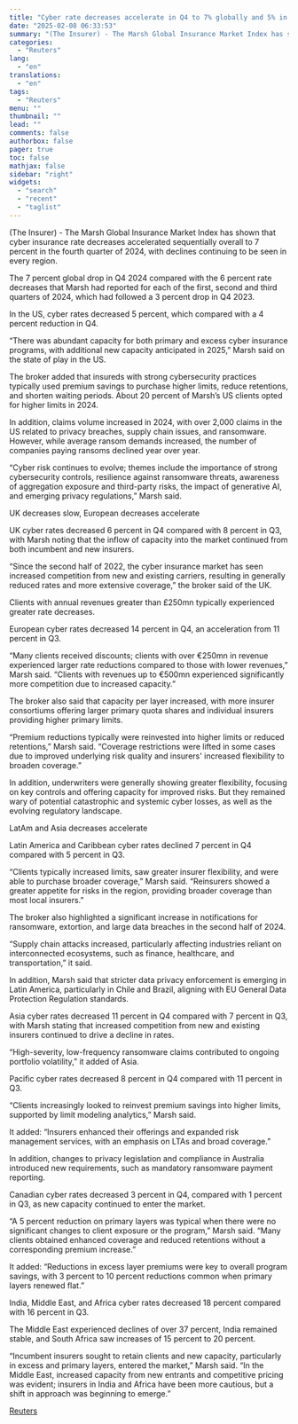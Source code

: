 ```yaml
---
title: "Cyber rate decreases accelerate in Q4 to 7% globally and 5% in the US"
date: "2025-02-08 06:33:53"
summary: "(The Insurer) - The Marsh Global Insurance Market Index has shown that cyber insurance rate decreases accelerated sequentially overall to 7 percent in the fourth quarter of 2024, with declines continuing to be seen in every region.The 7 percent global drop in Q4 2024 compared with the 6 percent rate..."
categories:
  - "Reuters"
lang:
  - "en"
translations:
  - "en"
tags:
  - "Reuters"
menu: ""
thumbnail: ""
lead: ""
comments: false
authorbox: false
pager: true
toc: false
mathjax: false
sidebar: "right"
widgets:
  - "search"
  - "recent"
  - "taglist"
---
```


(The Insurer) - The Marsh Global Insurance Market Index has shown that cyber insurance rate decreases accelerated sequentially overall to 7 percent in the fourth quarter of 2024, with declines continuing to be seen in every region.

The 7 percent global drop in Q4 2024 compared with the 6 percent rate decreases that Marsh had reported for each of the first, second and third quarters of 2024, which had followed a 3 percent drop in Q4 2023.

In the US, cyber rates decreased 5 percent, which compared with a 4 percent reduction in Q4.

“There was abundant capacity for both primary and excess cyber insurance programs, with additional new capacity anticipated in 2025,” Marsh said on the state of play in the US.

The broker added that insureds with strong cybersecurity practices typically used premium savings to purchase higher limits, reduce retentions, and shorten waiting periods. About 20 percent of Marsh’s US clients opted for higher limits in 2024.

In addition, claims volume increased in 2024, with over 2,000 claims in the US related to privacy breaches, supply chain issues, and ransomware. However, while average ransom demands increased, the number of companies paying ransoms declined year over year.

“Cyber risk continues to evolve; themes include the importance of strong cybersecurity controls, resilience against ransomware threats, awareness of aggregation exposure and third-party risks, the impact of generative AI, and emerging privacy regulations,” Marsh said.

UK decreases slow, European decreases accelerate

UK cyber rates decreased 6 percent in Q4 compared with 8 percent in Q3, with Marsh noting that the inflow of capacity into the market continued from both incumbent and new insurers.

“Since the second half of 2022, the cyber insurance market has seen increased competition from new and existing carriers, resulting in generally reduced rates and more extensive coverage,” the broker said of the UK.

Clients with annual revenues greater than £250mn typically experienced greater rate decreases.

European cyber rates decreased 14 percent in Q4, an acceleration from 11 percent in Q3.

“Many clients received discounts; clients with over €250mn in revenue experienced larger rate reductions compared to those with lower revenues,” Marsh said. “Clients with revenues up to €500mn experienced significantly more competition due to increased capacity.”

The broker also said that capacity per layer increased, with more insurer consortiums offering larger primary quota shares and individual insurers providing higher primary limits.

“Premium reductions typically were reinvested into higher limits or reduced retentions,” Marsh said. “Coverage restrictions were lifted in some cases due to improved underlying risk quality and insurers' increased flexibility to broaden coverage.”

In addition, underwriters were generally showing greater flexibility, focusing on key controls and offering capacity for improved risks. But they remained wary of potential catastrophic and systemic cyber losses, as well as the evolving regulatory landscape.

LatAm and Asia decreases accelerate

Latin America and Caribbean cyber rates declined 7 percent in Q4 compared with 5 percent in Q3.

“Clients typically increased limits, saw greater insurer flexibility, and were able to purchase broader coverage,” Marsh said. “Reinsurers showed a greater appetite for risks in the region, providing broader coverage than most local insurers.”

The broker also highlighted a significant increase in notifications for ransomware, extortion, and large data breaches in the second half of 2024.

“Supply chain attacks increased, particularly affecting industries reliant on interconnected ecosystems, such as finance, healthcare, and transportation,” it said.

In addition, Marsh said that stricter data privacy enforcement is emerging in Latin America, particularly in Chile and Brazil, aligning with EU General Data Protection Regulation standards.

Asia cyber rates decreased 11 percent in Q4 compared with 7 percent in Q3, with Marsh stating that increased competition from new and existing insurers continued to drive a decline in rates.

“High-severity, low-frequency ransomware claims contributed to ongoing portfolio volatility,” it added of Asia.

Pacific cyber rates decreased 8 percent in Q4 compared with 11 percent in Q3.

“Clients increasingly looked to reinvest premium savings into higher limits, supported by limit modeling analytics,” Marsh said.

It added: “Insurers enhanced their offerings and expanded risk management services, with an emphasis on LTAs and broad coverage.”

In addition, changes to privacy legislation and compliance in Australia introduced new requirements, such as mandatory ransomware payment reporting.

Canadian cyber rates decreased 3 percent in Q4, compared with 1 percent in Q3, as new capacity continued to enter the market.

“A 5 percent reduction on primary layers was typical when there were no significant changes to client exposure or the program,” Marsh said. “Many clients obtained enhanced coverage and reduced retentions without a corresponding premium increase.”

It added: “Reductions in excess layer premiums were key to overall program savings, with 3 percent to 10 percent reductions common when primary layers renewed flat.”

India, Middle East, and Africa cyber rates decreased 18 percent compared with 16 percent in Q3.

The Middle East experienced declines of over 37 percent, India remained stable, and South Africa saw increases of 15 percent to 20 percent.

“Incumbent insurers sought to retain clients and new capacity, particularly in excess and primary layers, entered the market,” Marsh said. “In the Middle East, increased capacity from new entrants and competitive pricing was evident; insurers in India and Africa have been more cautious, but a shift in approach was beginning to emerge.”

[Reuters](https://www.tradingview.com/news/reuters.com,2025:newsml_L6N3OY0SZ:0-cyber-rate-decreases-accelerate-in-q4-to-7-globally-and-5-in-the-us/)
